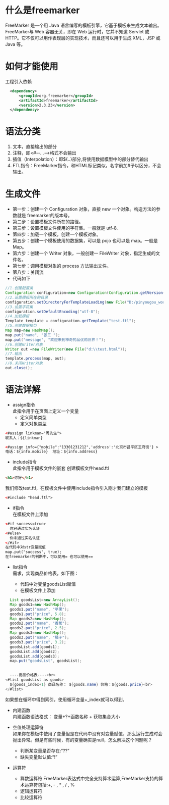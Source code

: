 # 什么是freemarker
FreeMarker 是一个用 Java 语言编写的模板引擎，它基于模板来生成文本输出。FreeMarker与 Web 容器无关，即在 Web 运行时，它并不知道 Servlet 或 HTTP。它不仅可以用作表现层的实现技术，而且还可以用于生成 XML，JSP 或 Java 等。
# 如何才能使用
工程引入依赖<br>
```xml
  <dependency>
      <groupId>org.freemarker</groupId>
      <artifactId>freemarker</artifactId>
      <version>2.3.23</version>
  </dependency>  
```
# 语法分类
1. 文本，直接输出的部分
2. 注释，即<#--...-->格式不会输出
3. 插值（Interpolation）：即${..}部分,将使用数据模型中的部分替代输出
4. FTL指令：FreeMarker指令，和HTML标记类似，名字前加#予以区分，不会输出。
# 生成文件
* 第一步：创建一个 Configuration 对象，直接 new 一个对象。构造方法的参数就是 freemarker的版本号。
* 第二步：设置模板文件所在的路径。
* 第三步：设置模板文件使用的字符集。一般就是 utf-8.
* 第四步：加载一个模板，创建一个模板对象。
* 第五步：创建一个模板使用的数据集，可以是 pojo 也可以是 map。一般是 Map。
* 第六步：创建一个 Writer 对象，一般创建一 FileWriter 对象，指定生成的文件名。
* 第七步：调用模板对象的 process 方法输出文件。
* 第八步：关闭流
* 代码如下
```java
//1.创建配置类
Configuration configuration=new Configuration(Configuration.getVersion());
//2.设置模板所在的目录 
configuration.setDirectoryForTemplateLoading(new File("D:/pinyougou_work/freemarkerDemo/src/main/resources/"));
//3.设置字符集
configuration.setDefaultEncoding("utf-8");
//4.加载模板
Template template = configuration.getTemplate("test.ftl");
//5.创建数据模型
Map map=new HashMap();
map.put("name", "张三 ");
map.put("message", "欢迎来到神奇的品优购世界！");
//6.创建Writer对象
Writer out =new FileWriter(new File("d:\\test.html"));
//7.输出
template.process(map, out);
//8.关闭Writer对象
out.close();
```
# 语法详解
* assign指令<br>
此指令用于在页面上定义一个变量 
   + 定义简单类型
   + 定义对象类型
```html
<#assign linkman="周先生">
联系人：${linkman}

<#assign info={"mobile":"13301231212",'address':'北京市昌平区王府街'} >
电话：${info.mobile}  地址：${info.address}
```
 
* include指令<br>
此指令用于模板文件的嵌套
创建模板文件head.ftl
```html
<h1>你好</h1>
```
我们修改test.ftl，在模板文件中使用include指令引入刚才我们建立的模板
```html
<#include "head.ftl">
```
* if指令<br>
在模板文件上添加
```html
<#if success=true>
  你已通过实名认证
<#else>  
  你未通过实名认证
</#if>
在代码中对str变量赋值
map.put("success", true);
在freemarker的判断中，可以使用= 也可以使用== 
```
* list指令<br>
需求，实现商品价格表，如下图：
 
   + 代码中对变量goodsList赋值
   + 在模板文件上添加
```java
  List goodsList=new ArrayList();
  Map goods1=new HashMap();
  goods1.put("name", "苹果");
  goods1.put("price", 5.8);
  Map goods2=new HashMap();
  goods2.put("name", "香蕉");
  goods2.put("price", 2.5);
  Map goods3=new HashMap();
  goods3.put("name", "橘子");
  goods3.put("price", 3.2);
  goodsList.add(goods1);
  goodsList.add(goods2);
  goodsList.add(goods3);
  map.put("goodsList", goodsList);
  
  
  ----商品价格表----<br>
<#list goodsList as goods>
  ${goods_index+1} 商品名称： ${goods.name} 价格：${goods.price}<br>
</#list>
```
如果想在循环中得到索引，使用循环变量+_index就可以得到。
* 内建函数<br>
内建函数语法格式： 变量+?+函数名称 + 获取集合大小
 
* 空值处理运算符<br>
如果你在模板中使用了变量但是在代码中没有对变量赋值，那么运行生成时会抛出异常。但是有些时候，有的变量确实是null，怎么解决这个问题呢？
   + 判断某变量是否存在:“??”
   + 缺失变量默认值:“!”
* 运算符
   + 算数运算符
FreeMarker表达式中完全支持算术运算,FreeMarker支持的算术运算符包括:+, - , * , / , %
   + 逻辑运算符
   + 比较运算符


